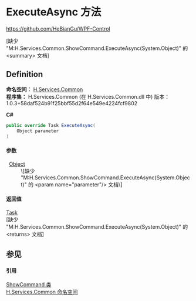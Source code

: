 # ExecuteAsync 方法
https://github.com/HeBianGu/WPF-Control

\[缺少 "M:H.Services.Common.ShowCommand.ExecuteAsync(System.Object)" 的 &lt;summary&gt; 文档\]



## Definition
**命名空间：** <a href="b9cdd84f-6623-a51a-f53b-465103ced202">H.Services.Common</a>  
**程序集：** H.Services.Common (在 H.Services.Common.dll 中) 版本：1.0.3+58daf524b91f25bbf55d2f64e549e4224fcf9802

**C#**
``` C#
public override Task ExecuteAsync(
	Object parameter
)
```



#### 参数
<dl><dt>  <a href="https://learn.microsoft.com/dotnet/api/system.object" target="_blank" rel="noopener noreferrer">Object</a></dt><dd>\[缺少 "M:H.Services.Common.ShowCommand.ExecuteAsync(System.Object)" 的 &lt;param name="parameter"/&gt; 文档\]</dd></dl>

#### 返回值
<a href="https://learn.microsoft.com/dotnet/api/system.threading.tasks.task" target="_blank" rel="noopener noreferrer">Task</a>  
\[缺少 "M:H.Services.Common.ShowCommand.ExecuteAsync(System.Object)" 的 &lt;returns&gt; 文档\]

## 参见


#### 引用
<a href="138476e2-3ef4-ee33-19e0-b7de603b96cf">ShowCommand 类</a>  
<a href="b9cdd84f-6623-a51a-f53b-465103ced202">H.Services.Common 命名空间</a>  
